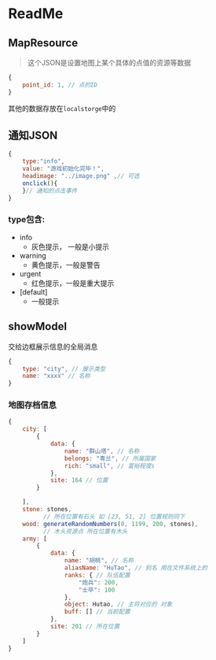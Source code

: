 # ReadMe
## MapResource
> 这个JSON是设置地图上某个具体的点值的资源等数据
```js
{
    point_id: 1, // 点的ID
}
```
其他的数据存放在`localstorge`中的

## 通知JSON
```js
{
    type:"info",
    value: "游戏初始化完毕！",
    headimage: "../image.png" ,// 可选
    onclick(){
    }// 通知的点击事件
}
```

### type包含:
- info
  - 灰色提示， 一般是小提示
- warning
  - 黄色提示，一般是警告
- urgent 
  - 红色提示，一般是重大提示
- [default]
  - 一般提示


## showModel 
交给边框展示信息的全局消息
```js
{
    type: "city", // 展示类型
    name: "xxxx" // 名称
}
```

### 地图存档信息
```js
{
    city: [
        {
            data: {
                name: "群山塔", // 名称
                belongs: "青兰", // 所属国家
                rich: "small", // 富裕程度s
            },
            site: 164 // 位置
        }

    ],
    stone: stones,
          // 所在位置有石头 如 [23, 51, 2] 位置规则同下
    wood: generateRandomNumbers(0, 1199, 200, stones), 
          // 木头资源点 所在位置有木头 
    army: [
        {
            data: {
                name: "胡桃", // 名称
                aliasName: "HuTao", // 别名 用在文件系统上的
                ranks: { // 队伍配置
                    "炮兵": 200, 
                    "士卒": 100
                },
                object: Hutao, // 主将对应的 对象
                buff: [] // 当前配置
            },
            site: 201 // 所在位置
        }
    ]
}
```